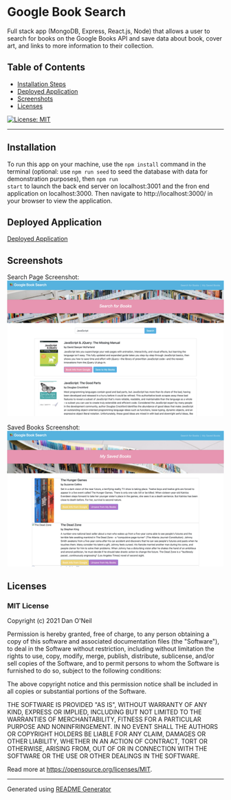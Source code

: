# Google Book Search
Full stack app (MongoDB, Express, React.js, Node) that allows a user to search for books on the Google Books API and save data about book, cover art, and links to more information to their collection. 


## Table of Contents
- [Installation Steps](#installation)
- [Deployed Application](#deployed-application)
- [Screenshots](#screenshots)
- [Licenses](#licenses)

[![License: MIT](https://img.shields.io/badge/License-MIT-yellow.svg)](https://opensource.org/licenses/MIT)

---
## Installation 
To run this app on your machine, use the <code>npm install</code> command in the terminal (optional: use <code>npm run seed</code> to seed the database with data for demonstration purposes), then <code>npm run start</code> to launch the back end server on localhost:3001 and the fron end application on localhost:3000. Then navigate to http://localhost:3000/ in your browser to view the application.

## Deployed Application
[Deployed Application](https://dandandanoneil-google-book-app.herokuapp.com/)

## Screenshots
Search Page Screenshot:
![Search Page Screenshot](./assets/images/search-screenshot.png)

Saved Books Screenshot:
![Saved Books Screenshot](./assets/images/saved-books-screenshot.png)

## Licenses
### MIT License

Copyright (c) 2021 Dan O'Neil

Permission is hereby granted, free of charge, to any person obtaining a copy of this software and associated documentation files (the "Software"), to deal in the Software without restriction, including without limitation the rights to use, copy, modify, merge, publish, distribute, sublicense, and/or sell copies of the Software, and to permit persons to whom the Software is furnished to do so, subject to the following conditions:

The above copyright notice and this permission notice shall be included in all copies or substantial portions of the Software.

THE SOFTWARE IS PROVIDED "AS IS", WITHOUT WARRANTY OF ANY KIND, EXPRESS OR IMPLIED, INCLUDING BUT NOT LIMITED TO THE WARRANTIES OF MERCHANTABILITY, FITNESS FOR A PARTICULAR PURPOSE AND NONINFRINGEMENT. IN NO EVENT SHALL THE AUTHORS OR COPYRIGHT HOLDERS BE LIABLE FOR ANY CLAIM, DAMAGES OR OTHER LIABILITY, WHETHER IN AN ACTION OF CONTRACT, TORT OR OTHERWISE, ARISING FROM, OUT OF OR IN CONNECTION WITH THE SOFTWARE OR THE USE OR OTHER DEALINGS IN THE SOFTWARE.

Read more at <https://opensource.org/licenses/MIT>.

---
Generated using [README Generator](https://github.com/dandandanoneil/readme-generator)